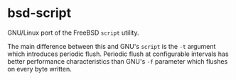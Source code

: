 # bsd-script

GNU/Linux port of the FreeBSD `script` utility.

The main difference between this and GNU's `script` is the `-t`
argument which introduces periodic flush. Periodic flush at
configurable intervals has better performance characteristics than
GNU's `-f` parameter which flushes on every byte written.
